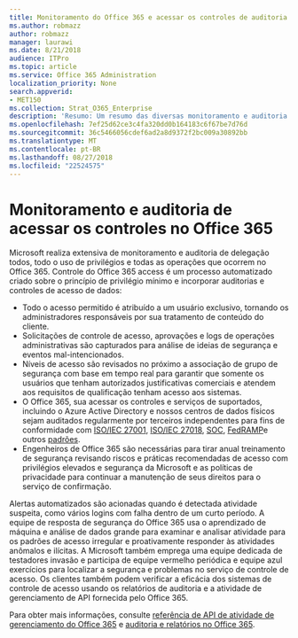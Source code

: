 ```yaml
---
title: Monitoramento do Office 365 e acessar os controles de auditoria
ms.author: robmazz
author: robmazz
manager: laurawi
ms.date: 8/21/2018
audience: ITPro
ms.topic: article
ms.service: Office 365 Administration
localization_priority: None
search.appverid:
- MET150
ms.collection: Strat_O365_Enterprise
description: 'Resumo: Um resumo das diversas monitoramento e auditoria acesso controles disponíveis no Office 365.'
ms.openlocfilehash: 7ef25d62ce3c4fa320dd0b164183c6f67be7d76d
ms.sourcegitcommit: 36c5466056cdef6ad2a8d9372f2bc009a30892bb
ms.translationtype: MT
ms.contentlocale: pt-BR
ms.lasthandoff: 08/27/2018
ms.locfileid: "22524575"
---
```

# <a name="monitoring-and-auditing-access-controls-in-office-365"></a>Monitoramento e auditoria de acessar os controles no Office 365

Microsoft realiza extensiva de monitoramento e auditoria de delegação todos, todo o uso de privilégios e todas as operações que ocorrem no Office 365. Controle do Office 365 access é um processo automatizado criado sobre o princípio de privilégio mínimo e incorporar auditorias e controles de acesso de dados:
- Todo o acesso permitido é atribuído a um usuário exclusivo, tornando os administradores responsáveis por sua tratamento de conteúdo do cliente.
- Solicitações de controle de acesso, aprovações e logs de operações administrativas são capturados para análise de ideias de segurança e eventos mal-intencionados.
- Níveis de acesso são revisados no próximo a associação de grupo de segurança com base em tempo real para garantir que somente os usuários que tenham autorizados justificativas comerciais e atendem aos requisitos de qualificação tenham acesso aos sistemas.
- O Office 365, sua acessar os controles e serviços de suportados, incluindo o Azure Active Directory e nossos centros de dados físicos sejam auditados regularmente por terceiros independentes para fins de conformidade com [ISO/IEC 27001](https://www.microsoft.com/en-us/TrustCenter/Compliance/iso-iec-27001), [ISO/IEC 27018](https://www.microsoft.com/en-us/TrustCenter/Compliance/iso-iec-27018), [SOC](https://www.microsoft.com/en-us/TrustCenter/Compliance/SOC), [FedRAMP](https://www.microsoft.com/en-us/TrustCenter/Compliance/FedRAMP)e outros [padrões](https://www.microsoft.com/en-us/TrustCenter/Compliance?service=Office#Icons).
- Engenheiros de Office 365 são necessárias para tirar anual treinamento de segurança revisando riscos e práticas recomendadas de acesso com privilégios elevados e segurança da Microsoft e as políticas de privacidade para continuar a manutenção de seus direitos para o serviço de confirmação.

Alertas automatizados são acionadas quando é detectada atividade suspeita, como vários logins com falha dentro de um curto período. A equipe de resposta de segurança do Office 365 usa o aprendizado de máquina e análise de dados grande para examinar e analisar atividade para os padrões de acesso irregular e proativamente responder às atividades anômalos e ilícitas. A Microsoft também emprega uma equipe dedicada de testadores invasão e participa de equipe vermelho periódica e equipe azul exercícios para localizar a segurança e problemas no serviço de controle de acesso. Os clientes também podem verificar a eficácia dos sistemas de controle de acesso usando os relatórios de auditoria e a atividade de gerenciamento de API fornecida pelo Office 365. 

Para obter mais informações, consulte [referência de API de atividade de gerenciamento do Office 365](https://msdn.microsoft.com/en-us/library/office/mt227394.aspx) e [auditoria e relatórios no Office 365](office-365-auditing-and-reporting-overview.md).
